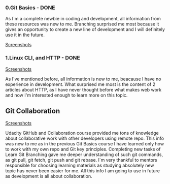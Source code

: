 ### 0.Git Basics - DONE
As I`m a complete newbie in coding and development, all information from these resources was new to me. Branching surprised me most because it gives an opportunity to create a new line of development and I will definitely use it in the future.

[Screenshots](https://github.com/valeriiahnoieva/kottans-frontend/tree/master/screenshots/0.%20GIT%20Basics)
### 1.Linux CLI, and HTTP - DONE
[Screenshots](https://github.com/valeriiahnoieva/kottans-frontend/tree/master/screenshots/task_linux_cli)


As I've mentioned before, all information is new to me, beacause I have no experience in development. What surprised me most is the content of 2 articles about HTTP, as I have never thought before what makes web work and now I'm interested enough to learn more on this topic.

## Git Collaboration


[Screenshots](https://github.com/valeriiahnoieva/kottans-frontend/tree/master/screenshots/task_git_collaboration)

Udacity GitHub and Collaboration course provided me tons of knowledge about collaborative work with other developers using remote repo. This info was new to me as in the previous Git Basics course I have learned only how to work with my own repo and Git key principles. Completing new tasks of Learn Git Branching gave me deeper understanding of such git commands, as git pull, git fetch, git push and git rebase. I`m very thankful to mentors responsible for choosing learning materials as studying absolutely new topic has never been easier for me. All this info I am going to use in future as development is all about collaboration.